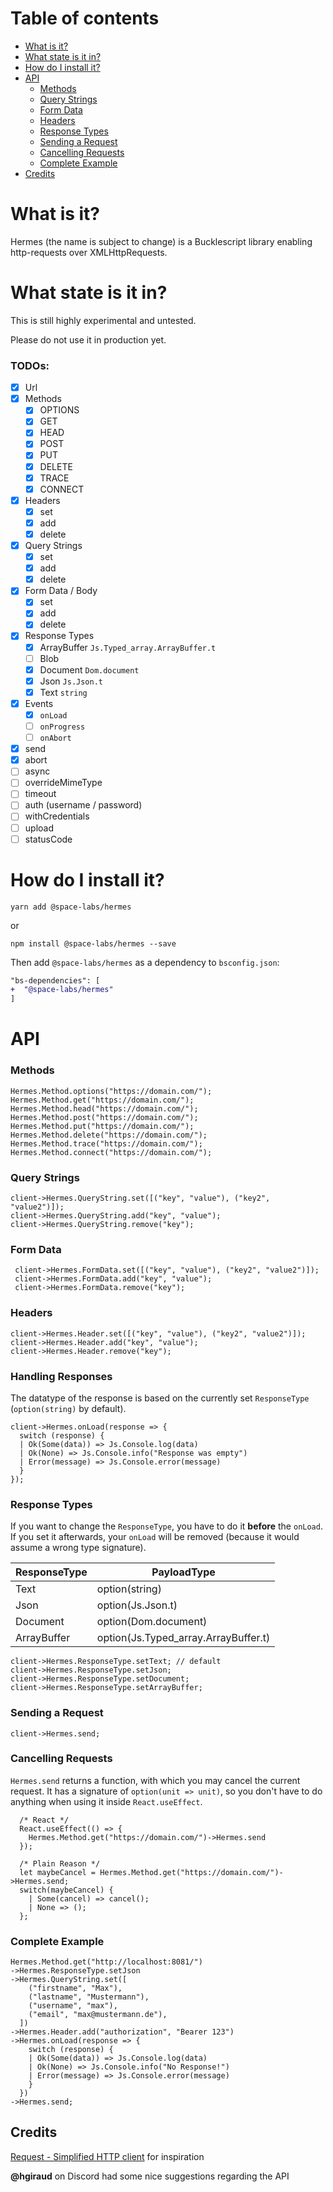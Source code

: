 # Table of contents

- [What is it?](#what-is-it)
- [What state is it in?](#what-state-is-it-in)
- [How do I install it?](#how-do-i-install-it)
- [API](#api)
  - [Methods](#methods)
  - [Query Strings](#query-strings)
  - [Form Data](#form-data)
  - [Headers](#headers)
  - [Response Types](#response-types)
  - [Sending a Request](#sending-a-request)
  - [Cancelling Requests](#cancelling-requests)
  - [Complete Example](#complete-example)
- [Credits](#credits)

# What is it?

Hermes (the name is subject to change) is a Bucklescript library enabling http-requests over XMLHttpRequests.

# What state is it in?

This is still highly experimental and untested.

Please do not use it in production yet.

### TODOs:

- [x] Url
- [x] Methods
  - [x] OPTIONS
  - [x] GET
  - [x] HEAD
  - [x] POST
  - [x] PUT
  - [x] DELETE
  - [x] TRACE
  - [x] CONNECT
- [x] Headers
  - [x] set
  - [x] add
  - [x] delete
- [x] Query Strings
  - [x] set
  - [x] add
  - [x] delete
- [x] Form Data / Body
  - [x] set
  - [x] add
  - [x] delete
- [x] Response Types
  - [x] ArrayBuffer `Js.Typed_array.ArrayBuffer.t`
  - [ ] Blob
  - [x] Document `Dom.document`
  - [x] Json `Js.Json.t`
  - [x] Text `string`
- [x] Events
  - [x] `onLoad`
  - [ ] `onProgress`
  - [ ] `onAbort`
- [x] send
- [x] abort
- [ ] async
- [ ] overrideMimeType
- [ ] timeout
- [ ] auth (username / password)
- [ ] withCredentials
- [ ] upload
- [ ] statusCode

# How do I install it?

```
yarn add @space-labs/hermes
```

or

```
npm install @space-labs/hermes --save
```

Then add `@space-labs/hermes` as a dependency to `bsconfig.json`:

```diff
"bs-dependencies": [
+  "@space-labs/hermes"
]
```

# API

### Methods

```reason
Hermes.Method.options("https://domain.com/");
Hermes.Method.get("https://domain.com/");
Hermes.Method.head("https://domain.com/");
Hermes.Method.post("https://domain.com/");
Hermes.Method.put("https://domain.com/");
Hermes.Method.delete("https://domain.com/");
Hermes.Method.trace("https://domain.com/");
Hermes.Method.connect("https://domain.com/");
```

### Query Strings

```reason
client->Hermes.QueryString.set([("key", "value"), ("key2", "value2")]);
client->Hermes.QueryString.add("key", "value");
client->Hermes.QueryString.remove("key");
```

### Form Data

```reason
 client->Hermes.FormData.set([("key", "value"), ("key2", "value2")]);
 client->Hermes.FormData.add("key", "value");
 client->Hermes.FormData.remove("key");
```

### Headers

```reason
client->Hermes.Header.set([("key", "value"), ("key2", "value2")]);
client->Hermes.Header.add("key", "value");
client->Hermes.Header.remove("key");
```

### Handling Responses

The datatype of the response is based on the currently set `ResponseType` (`option(string)` by default).

```reason
client->Hermes.onLoad(response => {
  switch (response) {
  | Ok(Some(data)) => Js.Console.log(data)
  | Ok(None) => Js.Console.info("Response was empty")
  | Error(message) => Js.Console.error(message)
  }
});
```

### Response Types

If you want to change the `ResponseType`, you have to do it **before** the `onLoad`. If you set it afterwards, your
`onLoad` will be removed (because it would assume a wrong type signature).

| ResponseType | PayloadType                          |
| ------------ | ------------------------------------ |
| Text         | option(string)                       |
| Json         | option(Js.Json.t)                    |
| Document     | option(Dom.document)                 |
| ArrayBuffer  | option(Js.Typed_array.ArrayBuffer.t) |

```reason
client->Hermes.ResponseType.setText; // default
client->Hermes.ResponseType.setJson;
client->Hermes.ResponseType.setDocument;
client->Hermes.ResponseType.setArrayBuffer;
```

### Sending a Request

```reason
client->Hermes.send;
```

### Cancelling Requests

`Hermes.send` returns a function, with which you may cancel the current request. It has a signature of
`option(unit => unit)`, so you don't have to do anything when using it inside `React.useEffect`.

```reason
  /* React */
  React.useEffect(() => {
    Hermes.Method.get("https://domain.com/")->Hermes.send
  });

  /* Plain Reason */
  let maybeCancel = Hermes.Method.get("https://domain.com/")->Hermes.send;
  switch(maybeCancel) {
    | Some(cancel) => cancel();
    | None => ();
  };
```

### Complete Example

```reason
Hermes.Method.get("http://localhost:8081/")
->Hermes.ResponseType.setJson
->Hermes.QueryString.set([
    ("firstname", "Max"),
    ("lastname", "Mustermann"),
    ("username", "max"),
    ("email", "max@mustermann.de"),
  ])
->Hermes.Header.add("authorization", "Bearer 123")
->Hermes.onLoad(response => {
    switch (response) {
    | Ok(Some(data)) => Js.Console.log(data)
    | Ok(None) => Js.Console.info("No Response!")
    | Error(message) => Js.Console.error(message)
    }
  })
->Hermes.send;
```

## Credits

[Request - Simplified HTTP client](https://github.com/request/request) for inspiration

**@hgiraud** on Discord had some nice suggestions regarding the API

